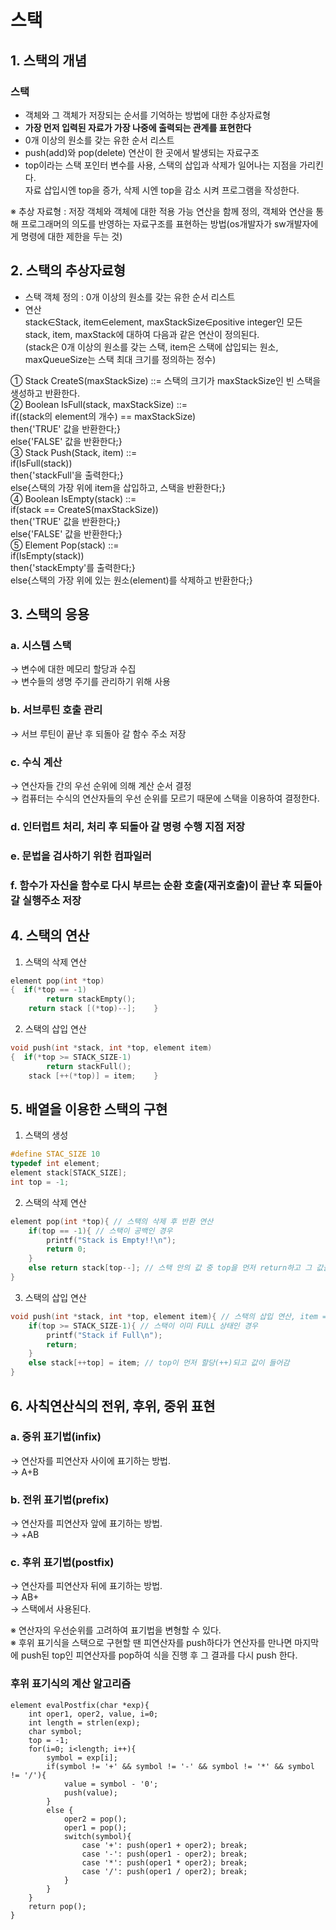 # 스택

## 1. 스택의 개념

### 스택

-   객체와 그 객체가 저장되는 순서를 기억하는 방법에 대한 추상자료형<br/>
-   **가장 먼저 입력된 자료가 가장 나중에 출력되는 관계를 표현한다**<br/>
-   0개 이상의 원소를 갖는 유한 순서 리스트<br/>
-   push(add)와 pop(delete) 연산이 한 곳에서 발생되는 자료구조
-   top이라는 스택 포인터 변수를 사용, 스택의 삽입과 삭제가 일어나는 지점을 가리킨다.<br/> 자료 삽입시엔 top을 증가, 삭제 시엔 top을 감소 시켜 프로그램을 작성한다.<br/>

※ 추상 자료형 : 저장 객체와 객체에 대한 적용 가능 연산을 함께 정의, 객체와 연산을 통해 프로그래머의 의도를 반영하는 자료구조를 표현하는 방법(os개발자가 sw개발자에게 명령에 대한 제한을 두는 것)

## 2. 스택의 추상자료형

-   스택 객체 정의 : 0개 이상의 원소를 갖는 유한 순서 리스트
-   연산<br/>
    stack∈Stack, item∈element, maxStackSize∈positive integer인 모든 stack, item, maxStack에 대하여 다음과 같은 연산이 정의된다.<br/>(stack은 0개 이상의 원소를 갖는 스택, item은 스택에 삽입되는 원소, maxQueueSize는 스택 최대 크기를 정의하는 정수)<br/>

① Stack CreateS(maxStackSize) ::= 스택의 크기가 maxStackSize인 빈 스택을 생성하고 반환한다.<br/>
② Boolean IsFull(stack, maxStackSize) ::= <br/>
if((stack의 element의 개수) == maxStackSize)<br/>
then{'TRUE' 값을 반환한다;}<br/>
else{'FALSE' 값을 반환한다;}<br/>
③ Stack Push(Stack, item) ::=<br/>
if(IsFull(stack))<br/>
then{'stackFull'을 출력한다;}<br/>
else{스택의 가장 위에 item을 삽입하고, 스택을 반환한다;}<br/>
④ Boolean IsEmpty(stack) ::=<br/>
if(stack == CreateS(maxStackSize))<br/>
then{'TRUE' 값을 반환한다;}<br/>
else{'FALSE' 값을 반환한다;}<br/>
⑤ Element Pop(stack) ::=<br/>
if(IsEmpty(stack))<br/>
then{'stackEmpty'를 출력한다;}<br/>
else{스택의 가장 위에 있는 원소(element)를 삭제하고 반환한다;}

## 3. 스택의 응용

### a. 시스템 스택

→ 변수에 대한 메모리 할당과 수집<br/>
→ 변수들의 생명 주기를 관리하기 위해 사용

### b. 서브루틴 호출 관리

→ 서브 루틴이 끝난 후 되돌아 갈 함수 주소 저장

### c. 수식 계산

→ 연산자들 간의 우선 순위에 의해 계산 순서 결정<br/>
→ 컴퓨터는 수식의 연산자들의 우선 순위를 모르기 때문에 스택을 이용하여 결정한다.

### d. 인터럽트 처리, 처리 후 되돌아 갈 명령 수행 지점 저장

### e. 문법을 검사하기 위한 컴파일러

### f. 함수가 자신을 함수로 다시 부르는 순환 호출(재귀호출)이 끝난 후 되돌아 갈 실행주소 저장

## 4. 스택의 연산

1. 스택의 삭제 연산

```c
element pop(int *top)
{  if(*top == -1)
        return stackEmpty();
    return stack [(*top)--];    }
```

2. 스택의 삽입 연산

```c
void push(int *stack, int *top, element item)
{  if(*top >= STACK_SIZE-1)
        return stackFull();
    stack [++(*top)] = item;    }
```

## 5. 배열을 이용한 스택의 구현

1. 스택의 생성

```c
#define STAC_SIZE 10
typedef int element;
element stack[STACK_SIZE];
int top = -1;
```

2. 스택의 삭제 연산

```c
element pop(int *top){ // 스택의 삭제 후 반환 연산
    if(top == -1){ // 스택이 공백인 경우
        printf("Stack is Empty!!\n");
        return 0;
    }
    else return stack[top--]; // 스택 안의 값 중 top을 먼저 return하고 그 값을 빼라는 명령
}
```

3. 스택의 삽입 연산

```c
void push(int *stack, int *top, element item){ // 스택의 삽입 연산, item = 400
    if(top >= STACK_SIZE-1){ // 스택이 이미 FULL 상태인 경우
        printf("Stack if Full\n");
        return;
    }
    else stack[++top] = item; // top이 먼저 할당(++)되고 값이 들어감
}
```

## 6. 사칙연산식의 전위, 후위, 중위 표현

### a. 중위 표기법(infix)

→ 연산자를 피연산자 사이에 표기하는 방법. <br/>
→ A+B<br/>

### b. 전위 표기법(prefix)

→ 연산자를 피연산자 앞에 표기하는 방법. <br/>
→ +AB<br/>

### c. 후위 표기법(postfix)

→ 연산자를 피연산자 뒤에 표기하는 방법. <br/>
→ AB+<br/>
→ 스택에서 사용된다.
<br/>

※ 연산자의 우선순위를 고려하여 표기법을 변형할 수 있다.<br/>
※ 후위 표기식을 스택으로 구현할 땐 피연산자를 push하다가 연산자를 만나면 마지막에 push된 top인 피연산자를 pop하여 식을 진행 후 그 결과를 다시 push 한다.<br/>

### 후위 표기식의 계산 알고리즘

```
element evalPostfix(char *exp){
    int oper1, oper2, value, i=0;
    int length = strlen(exp);
    char symbol;
    top = -1;
    for(i=0; i<length; i++){
        symbol = exp[i];
        if(symbol != '+' && symbol != '-' && symbol != '*' && symbol != '/'){
            value = symbol - '0';
            push(value);
        }
        else {
            oper2 = pop();
            oper1 = pop();
            switch(symbol){
                case '+': push(oper1 + oper2); break;
                case '-': push(oper1 - oper2); break;
                case '*': push(oper1 * oper2); break;
                case '/': push(oper1 / oper2); break;
            }
        }
    }
    return pop();
}
```
